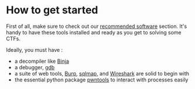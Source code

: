 # How to get started
First of all, make sure to check out our [recommended software](/faq/recommended-software/) section. It's handy to have these tools installed and ready as you get to solving some CTFs.

Ideally, you must have :
- a decompiler like [Binja](https://binary.ninja)
- a debugger, [gdb](https://www.sourceware.org/gdb/)
- a suite of web tools, [Burp](https://portswigger.net/burp/communitydownload), [sqlmap](https://sqlmap.org), and [Wireshark](https://www.wireshark.org/download.html) are solid to begin with
- the essential python package [pwntools](https://docs.pwntools.com/en/stable/install.html) to interact with processes easily

<!-- # Pick a website


# Learn the flag format

# Pick a category -->
